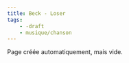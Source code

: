 ```yaml
---
title: Beck - Loser
tags:
    - -draft
    - musique/chanson
---
```


Page créée automatiquement, mais vide.
